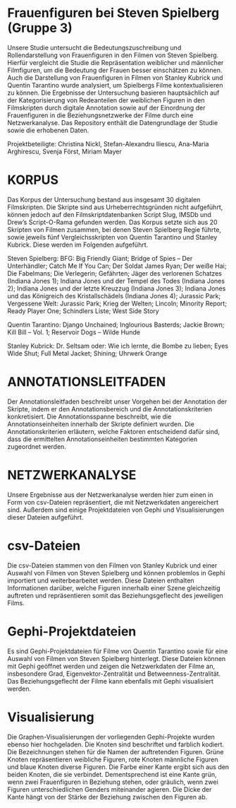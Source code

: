 # Frauenfiguren bei Steven Spielberg (Gruppe 3)
Unsere Studie untersucht die Bedeutungszuschreibung und Rollendarstellung von Frauenfiguren in den Filmen von Steven Spielberg. Hierfür vergleicht die Studie die Repräsentation weiblicher und männlicher Filmfiguren, um die Bedeutung der Frauen besser einschätzen zu können. Auch die Darstellung von Frauenfiguren in Filmen von Stanley Kubrick und Quentin Tarantino wurde analysiert, um Spielbergs Filme kontextualisieren zu können. Die Ergebnisse der Untersuchung basieren hauptsächlich auf der Kategorisierung von Redeanteilen der weiblichen Figuren in den Filmskripten durch digitale Annotation sowie auf der Einordnung der Frauenfiguren in die Beziehungsnetzwerke der Filme durch eine Netzwerkanalyse.
Das Repository enthält die Datengrundlage der Studie sowie die erhobenen Daten.

Projektbeteiligte: Christina Nickl, Stefan-Alexandru Iliescu, Ana-Maria Arghirescu, Svenja Först, Miriam Mayer

# KORPUS
Das Korpus der Untersuchung bestand aus insgesamt 30 digitalen Filmskripten. Die Skripte sind aus Urheberrechtsgründen nicht aufgeführt, können jedoch auf den Filmskriptdatenbanken Script Slug, IMSDb und Drew’s Script-O-Rama gefunden werden. Das Korpus setzte sich aus 20 Skripten von Filmen zusammen, bei denen Steven Spielberg Regie führte, sowie jeweils fünf Vergleichsskripten von Quentin Tarantino und Stanley Kubrick. Diese werden im Folgenden aufgeführt.

Steven Spielberg:
BFG: Big Friendly Giant;
Bridge of Spies – Der Unterhändler;
Catch Me If You Can;
Der Soldat James Ryan;
Der weiße Hai;
Die Fabelmans;
Die Verlegerin;
Gefährten;
Jäger des verlorenen Schatzes (Indiana Jones 1);
Indiana Jones und der Tempel des Todes (Indiana Jones 2);
Indiana Jones und der letzte Kreuzzug (Indiana Jones 3);
Indiana Jones und das Königreich des Kristallschädels (Indiana Jones 4);
Jurassic Park;
Vergessene Welt: Jurassic Park;
Krieg der Welten;
Lincoln;
Minority Report;
Ready Player One;
Schindlers Liste;
West Side Story

Quentin Tarantino:
Django Unchained;
Inglourious Basterds;
Jackie Brown;
Kill Bill – Vol. 1;
Reservoir Dogs – Wilde Hunde

Stanley Kubrick:
Dr. Seltsam oder: Wie ich lernte, die Bombe zu lieben;
Eyes Wide Shut;
Full Metal Jacket;
Shining;
Uhrwerk Orange

# ANNOTATIONSLEITFADEN
Der Annotationsleitfaden beschreibt unser Vorgehen bei der Annotation der Skripte, indem er den Annotationsbereich und die Annotationskriterien konkretisiert. Die Annotationsspanne beschreibt, wie die Annotationseinheiten innerhalb der Skripte definiert wurden. Die Annotationskriterien erläutern, welche Faktoren entscheidend dafür sind, dass die ermittelten Annotationseinheiten bestimmten Kategorien zugeordnet werden.

# NETZWERKANALYSE
Unsere Ergebnisse aus der Netzwerkanalyse werden hier zum einen in Form von csv-Dateien repräsentiert, die mit Netzwerkdaten angereichert sind. Außerdem sind einige Projektdateien von Gephi und Visualisierungen dieser Dateien aufgeführt.
# csv-Dateien
Die csv-Dateien stammen von den Filmen von Stanley Kubrick und einer Auswahl von Filmen von Steven Spielberg und können problemlos in Gephi importiert und weiterbearbeitet werden. Diese Dateien enthalten Informationen darüber, welche Figuren innerhalb einer Szene gleichzeitig auftreten und repräsentieren somit das Beziehungsgeflecht des jeweiligen Films.
# Gephi-Projektdateien
Es sind Gephi-Projektdateien für Filme von Quentin Tarantino sowie für eine Auswahl von Filmen von Steven Spielberg hinterlegt. Diese Dateien können mit Gephi geöffnet werden und zeigen die Netzwerkdaten der Filme an, insbesondere Grad, Eigenvektor-Zentralität und Betweenness-Zentralität. Das Beziehungsgeflecht der Filme kann ebenfalls mit Gephi visualisiert werden.
# Visualisierung
Die Graphen-Visualisierungen der vorliegenden Gephi-Projekte wurden ebenso hier hochgeladen. Die Knoten sind beschriftet und farblich kodiert. Die Bezeichnungen stehen für die Namen der auftretenden Figuren. Grüne Knoten repräsentieren weibliche Figuren, rote Knoten männliche Figuren und blaue Knoten diverse Figuren. Die Farbe einer Kante ergibt sich aus den beiden Knoten, die sie verbindet. Dementsprechend ist eine Kante grün, wenn zwei Frauenfiguren in Beziehung stehen, oder gräulich, wenn zwei Figuren unterschiedlichen Genders miteinander agieren. Die Dicke der Kante hängt von der Stärke der Beziehung zwischen den Figuren ab.
